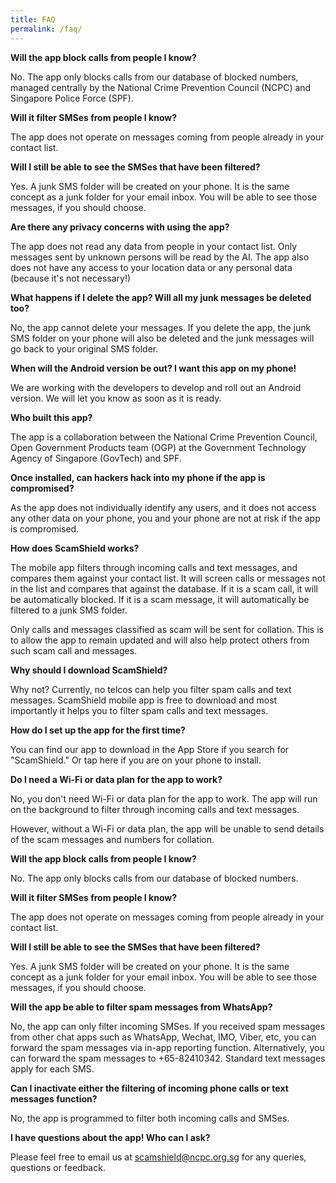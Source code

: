 ```yaml
---
title: FAQ
permalink: /faq/
---
```


**Will the app block calls from people I know?**

No. The app only blocks calls from our database of blocked numbers, managed centrally by the National Crime Prevention Council (NCPC) and Singapore Police Force (SPF).

**Will it filter SMSes from people I know?**

The app does not operate on messages coming from people already in your contact list.

**Will I still be able to see the SMSes that have been filtered?**

Yes. A junk SMS folder will be created on your phone. It is the same concept as a junk folder for your email inbox. You will be able to see those messages, if you should choose.

**Are there any privacy concerns with using the app?**

The app does not read any data from people in your contact list. Only messages sent by unknown persons will be read by the AI. The app also does not have any access to your location data or any personal data (because it&#39;s not necessary!)

**What happens if I delete the app? Will all my junk messages be deleted too?**

No, the app cannot delete your messages. If you delete the app, the junk SMS folder on your phone will also be deleted and the junk messages will go back to your original SMS folder.

**When will the Android version be out? I want this app on my phone!**

We are working with the developers to develop and roll out an Android version. We will let you know as soon as it is ready.

**Who built this app?**

The app is a collaboration between the National Crime Prevention Council, Open Government Products team (OGP) at the Government Technology Agency of Singapore (GovTech) and SPF.

**Once installed, can hackers hack into my phone if the app is compromised?**

As the app does not individually identify any users, and it does not access any other data on your phone, you and your phone are not at risk if the app is compromised.

**How does ScamShield works?**

The mobile app filters through incoming calls and text messages, and compares them against your contact list. It will screen calls or messages not in the list and compares that against the database. If it is a scam call, it will be automatically blocked. If it is a scam message, it will automatically be filtered to a junk SMS folder.

Only calls and messages classified as scam will be sent for collation. This is to allow the app to remain updated and will also help protect others from such scam call and messages.

**Why should I download ScamShield?**

Why not? Currently, no telcos can help you filter spam calls and text messages. ScamShield mobile app is free to download and most importantly it helps you to filter spam calls and text messages.

**How do I set up the app for the first time?**

You can find our app to download in the App Store if you search for &quot;ScamShield.&quot; Or tap here if you are on your phone to install.

**Do I need a Wi-Fi or data plan for the app to work?**

No, you don&#39;t need Wi-Fi or data plan for the app to work. The app will run on the background to filter through incoming calls and text messages.

However, without a Wi-Fi or data plan, the app will be unable to send details of the scam messages and numbers for collation.

**Will the app block calls from people I know?**

No. The app only blocks calls from our database of blocked numbers.

**Will it filter SMSes from people I know?**

The app does not operate on messages coming from people already in your contact list.

**Will I still be able to see the SMSes that have been filtered?**

Yes. A junk SMS folder will be created on your phone. It is the same concept as a junk folder for your email inbox. You will be able to see those messages, if you should choose.

**Will the app be able to filter spam messages from WhatsApp?**

No, the app can only filter incoming SMSes. If you received spam messages from other chat apps such as WhatsApp, Wechat, IMO, Viber, etc, you can forward the spam messages via in-app reporting function. Alternatively, you can forward the spam messages to +65-82410342. Standard text messages apply for each SMS.

**Can I inactivate either the filtering of incoming phone calls or text messages function?**

No, the app is programmed to filter both incoming calls and SMSes.

**I have questions about the app! Who can I ask?**

Please feel free to email us at [scamshield@ncpc.org.sg](mailto:scamshield@ncpc.org.sg) for any queries, questions or feedback.
